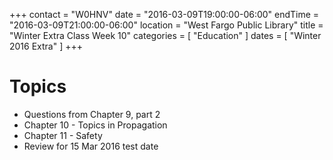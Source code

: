 +++
contact = "W0HNV"
date = "2016-03-09T19:00:00-06:00"
endTime = "2016-03-09T21:00:00-06:00"
location = "West Fargo Public Library"
title = "Winter Extra Class Week 10"
categories = [ "Education" ]
dates = [ "Winter 2016 Extra" ]
+++

# Topics

* Questions from Chapter 9, part 2
* Chapter 10 - Topics in Propagation
* Chapter 11 - Safety
* Review for 15 Mar 2016 test date

